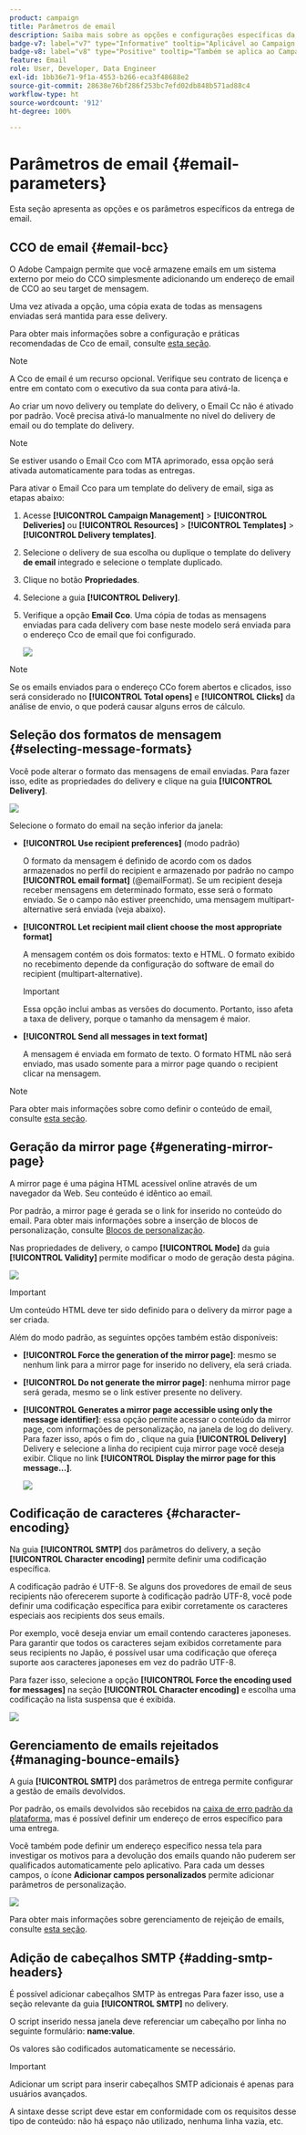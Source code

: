 ```yaml
---
product: campaign
title: Parâmetros de email
description: Saiba mais sobre as opções e configurações específicas da entrega por email
badge-v7: label="v7" type="Informative" tooltip="Aplicável ao Campaign Classic v7"
badge-v8: label="v8" type="Positive" tooltip="Também se aplica ao Campaign v8"
feature: Email
role: User, Developer, Data Engineer
exl-id: 1bb36e71-9f1a-4553-b266-eca3f48688e2
source-git-commit: 28638e76bf286f253bc7efd02db848b571ad88c4
workflow-type: ht
source-wordcount: '912'
ht-degree: 100%

---
```


# Parâmetros de email {#email-parameters}

Esta seção apresenta as opções e os parâmetros específicos da entrega de email.

## CCO de email {#email-bcc}

O Adobe Campaign permite que você armazene emails em um sistema externo por meio do CCO simplesmente adicionando um endereço de email de CCO ao seu target de mensagem.

Uma vez ativada a opção, uma cópia exata de todas as mensagens enviadas será mantida para esse delivery.

Para obter mais informações sobre a configuração e práticas recomendadas de Cco de email, consulte [esta seção](../../installation/using/email-archiving.md).

>[!NOTE]
>
>A Cco de email é um recurso opcional. Verifique seu contrato de licença e entre em contato com o executivo da sua conta para ativá-la.

Ao criar um novo delivery ou template do delivery, o Email Cc não é ativado por padrão. Você precisa ativá-lo manualmente no nível do delivery de email ou do template do delivery.

>[!NOTE]
>
>Se estiver usando o Email Cco com MTA aprimorado, essa opção será ativada automaticamente para todas as entregas.

Para ativar o Email Cco para um template do delivery de email, siga as etapas abaixo:

1. Acesse **[!UICONTROL Campaign Management]** > **[!UICONTROL Deliveries]** ou **[!UICONTROL Resources]** > **[!UICONTROL Templates]** > **[!UICONTROL Delivery templates]**.
1. Selecione o delivery de sua escolha ou duplique o template do delivery **de email** integrado e selecione o template duplicado.
1. Clique no botão **Propriedades**.
1. Selecione a guia **[!UICONTROL Delivery]**.
1. Verifique a opção **Email Cco**. Uma cópia de todas as mensagens enviadas para cada delivery com base neste modelo será enviada para o endereço Cco de email que foi configurado.

   ![](assets/s_ncs_user_wizard_archiving.png)

>[!NOTE]
>
>Se os emails enviados para o endereço CCo forem abertos e clicados, isso será considerado no **[!UICONTROL Total opens]** e **[!UICONTROL Clicks]** da análise de envio, o que poderá causar alguns erros de cálculo.

## Seleção dos formatos de mensagem {#selecting-message-formats}

Você pode alterar o formato das mensagens de email enviadas. Para fazer isso, edite as propriedades do delivery e clique na guia **[!UICONTROL Delivery]**.

![](assets/s_ncs_user_wizard_email_param.png)

Selecione o formato do email na seção inferior da janela:

* **[!UICONTROL Use recipient preferences]** (modo padrão)

  O formato da mensagem é definido de acordo com os dados armazenados no perfil do recipient e armazenado por padrão no campo **[!UICONTROL email format]** (@emailFormat). Se um recipient deseja receber mensagens em determinado formato, esse será o formato enviado. Se o campo não estiver preenchido, uma mensagem multipart-alternative será enviada (veja abaixo).

* **[!UICONTROL Let recipient mail client choose the most appropriate format]**

  A mensagem contém os dois formatos: texto e HTML. O formato exibido no recebimento depende da configuração do software de email do recipient (multipart-alternative).

  >[!IMPORTANT]
  >
  >Essa opção inclui ambas as versões do documento. Portanto, isso afeta a taxa de delivery, porque o tamanho da mensagem é maior.

* **[!UICONTROL Send all messages in text format]**

  A mensagem é enviada em formato de texto. O formato HTML não será enviado, mas usado somente para a mirror page quando o recipient clicar na mensagem.

>[!NOTE]
>
>Para obter mais informações sobre como definir o conteúdo de email, consulte [esta seção](defining-the-email-content.md).

## Geração da mirror page {#generating-mirror-page}

A mirror page é uma página HTML acessível online através de um navegador da Web. Seu conteúdo é idêntico ao email.

Por padrão, a mirror page é gerada se o link for inserido no conteúdo do email. Para obter mais informações sobre a inserção de blocos de personalização, consulte [Blocos de personalização](personalization-blocks.md).

Nas propriedades de delivery, o campo **[!UICONTROL Mode]** da guia **[!UICONTROL Validity]** permite modificar o modo de geração desta página.

![](assets/s_ncs_user_wizard_miror_page_mode.png)

>[!IMPORTANT]
>
>Um conteúdo HTML deve ter sido definido para o delivery da mirror page a ser criada.

Além do modo padrão, as seguintes opções também estão disponíveis:

* **[!UICONTROL Force the generation of the mirror page]**: mesmo se nenhum link para a mirror page for inserido no delivery, ela será criada.
* **[!UICONTROL Do not generate the mirror page]**: nenhuma mirror page será gerada, mesmo se o link estiver presente no delivery.
* **[!UICONTROL Generates a mirror page accessible using only the message identifier]**: essa opção permite acessar o conteúdo da mirror page, com informações de personalização, na janela de log do delivery. Para fazer isso, após o fim do , clique na guia **[!UICONTROL Delivery]** Delivery e selecione a linha do recipient cuja mirror page você deseja exibir. Clique no link **[!UICONTROL Display the mirror page for this message...]**.

  ![](assets/s_ncs_user_wizard_miror_page_link.png)

## Codificação de caracteres {#character-encoding}

Na guia **[!UICONTROL SMTP]** dos parâmetros do delivery, a seção **[!UICONTROL Character encoding]** permite definir uma codificação específica.

A codificação padrão é UTF-8. Se alguns dos provedores de email de seus recipients não oferecerem suporte à codificação padrão UTF-8, você pode definir uma codificação específica para exibir corretamente os caracteres especiais aos recipients dos seus emails.

Por exemplo, você deseja enviar um email contendo caracteres japoneses. Para garantir que todos os caracteres sejam exibidos corretamente para seus recipients no Japão, é possível usar uma codificação que ofereça suporte aos caracteres japoneses em vez do padrão UTF-8.

Para fazer isso, selecione a opção **[!UICONTROL Force the encoding used for messages]** na seção **[!UICONTROL Character encoding]** e escolha uma codificação na lista suspensa que é exibida.

![](assets/s_ncs_user_email_del_properties_smtp_tab_encoding.png)

## Gerenciamento de emails rejeitados {#managing-bounce-emails}

A guia **[!UICONTROL SMTP]** dos parâmetros de entrega permite configurar a gestão de emails devolvidos.

Por padrão, os emails devolvidos são recebidos na [caixa de erro padrão da plataforma](../../installation/using/deploying-an-instance.md#parameters-for-delivered-emails-parameters-for-delivered-emails), mas é possível definir um endereço de erros específico para uma entrega.

Você também pode definir um endereço específico nessa tela para investigar os motivos para a devolução dos emails quando não puderem ser qualificados automaticamente pelo aplicativo. Para cada um desses campos, o ícone **Adicionar campos personalizados** permite adicionar parâmetros de personalização.

![](assets/s_ncs_user_email_del_properties_smtp_tab.png)

Para obter mais informações sobre gerenciamento de rejeição de emails, consulte [esta seção](understanding-delivery-failures.md#bounce-mail-management).

## Adição de cabeçalhos SMTP {#adding-smtp-headers}

É possível adicionar cabeçalhos SMTP às entregas Para fazer isso, use a seção relevante da guia **[!UICONTROL SMTP]** no delivery.

O script inserido nessa janela deve referenciar um cabeçalho por linha no seguinte formulário: **name:value**.

Os valores são codificados automaticamente se necessário.

>[!IMPORTANT]
>
>Adicionar um script para inserir cabeçalhos SMTP adicionais é apenas para usuários avançados.
>
>A sintaxe desse script deve estar em conformidade com os requisitos desse tipo de conteúdo: não há espaço não utilizado, nenhuma linha vazia, etc.
